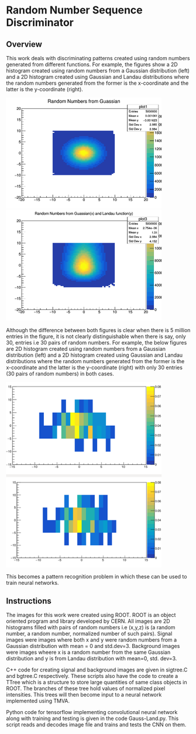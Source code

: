 # Random Number Sequence Discriminator

## Overview
This work deals with discriminating patterns created using random numbers generated from different functions. For example, the figures show a 2D histogram created using random numbers from a Gaussian distribution (left) and a 2D histogram created using Gaussian and Landau distributions where the random numbers generated from the former is the x-coordinate and the latter is the y-coordinate (right).

<img src="https://github.com/stjohnso98/Random-Number-Sequence-Discriminator/blob/master/docs/c1.png" width="425" /> <img src= "https://github.com/stjohnso98/Random-Number-Sequence-Discriminator/blob/master/docs/c3.png" width="425" />

Although the difference between both figures is clear when there is 5 million entries in the figure, it is not clearly distinguishable when there is say, only 30, entries i.e 30 pairs of random numbers. For example, the below figures are 2D histogram created using random numbers from a Gaussian distribution (left) and a 2D histogram created using Gaussian and Landau distributions where the random numbers generated from the former is the x-coordinate and the latter is the y-coordinate (right) with only 30 entries (30 pairs of random numbers) in both cases.

<img src="https://github.com/stjohnso98/Random-Number-Sequence-Discriminator/blob/master/docs/gauss.png" width="425" /> <img src="https://github.com/stjohnso98/Random-Number-Sequence-Discriminator/blob/master/docs/land.png" width="425" />

This becomes a pattern recognition problem in which these can be used to train neural networks.

## Instructions
The images for this work were created using ROOT. ROOT is an object oriented program and library developed by CERN. All images are 2D histograms filled with pairs of random numbers i.e (x,y,z) is (a random number, a random number, normalized number of such pairs). Signal images were images where both x and y were random numbers from a Gaussian distribution with mean = 0 and std.dev=3. Background images were images wheere x is a random number from the same Gaussian distribution and y is from Landau distribution with mean=0, std. dev=3.

C++ code for creating signal and background images are given in sigtree.C and bgtree.C respectively. These scripts also have the code to create a TTree which is a structure to store large quantities of same class objects in ROOT. The branches of these tree hold values of normalized pixel intensities. This trees will then become input to a neural network implemented using TMVA. 

Python code for tensorflow implementing convolutional neural network along with training and testing is given in the code Gauss-Land.py. This script reads and decodes image file and trains and tests the CNN on them.
